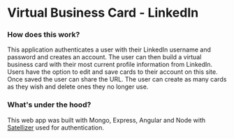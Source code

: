 # Virtual Business Card - LinkedIn
### How does this work?
This application authenticates a user with their LinkedIn username and password and creates an account. The user can then build a virtual business card with their most current profile information from LinkedIn. Users have the option to edit and save cards to their account on this site. Once saved the user can share the URL. The user can create as many cards as they wish and delete ones they no longer use.

### What's under the hood?
This web app was built with Mongo, Express, Angular and Node with [Satellizer](https://github.com/sahat/satellizer) used for authentication.
